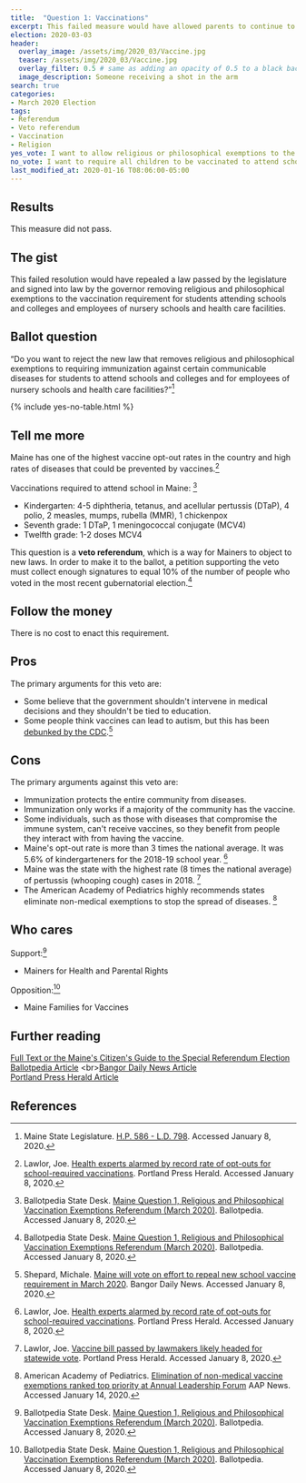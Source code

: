 ```yaml
---
title:  "Question 1: Vaccinations"
excerpt: This failed measure would have allowed parents to continue to refuse vaccinations for their children for religious or philosophical reasons.
election: 2020-03-03
header:
  overlay_image: /assets/img/2020_03/Vaccine.jpg
  teaser: /assets/img/2020_03/Vaccine.jpg
  overlay_filter: 0.5 # same as adding an opacity of 0.5 to a black background
  image_description: Someone receiving a shot in the arm
search: true
categories:
- March 2020 Election
tags:
- Referendum
- Veto referendum
- Vaccination
- Religion
yes_vote: I want to allow religious or philosophical exemptions to the requirement for children to be vaccinated to attend school.
no_vote: I want to require all children to be vaccinated to attend school, except for those with a medical reason not to be vaccinated.
last_modified_at: 2020-01-16 T08:06:00-05:00
---
```

## Results
This measure did not pass.

## The gist
This failed resolution would have repealed a law passed by the legislature and signed into law by the governor removing religious and philosophical exemptions to the vaccination requirement for students attending schools and colleges and employees of nursery schools and health care facilities.

## Ballot question
“Do you want to reject the new law that removes religious and philosophical exemptions to requiring immunization against certain communicable diseases for students to attend schools and colleges and for employees of nursery schools and health care facilities?”[^1]

{% include yes-no-table.html %}


## Tell me more
Maine has one of the highest vaccine opt-out rates in the country and high rates of diseases that could be prevented by vaccines.[^5]

Vaccinations required to attend school in Maine: [^2]
* Kindergarten: 4-5 diphtheria, tetanus, and acellular pertussis (DTaP), 4 polio, 2 measles, mumps, rubella (MMR), 1 chickenpox
* Seventh grade: 1 DTaP, 1 meningococcal conjugate (MCV4)
* Twelfth grade: 1-2 doses MCV4

This question is a **veto referendum**, which is a way for Mainers to object to new laws. In order to make it to the ballot, a petition supporting the veto must collect enough signatures to equal 10% of the number of people who voted in the most recent gubernatorial election.[^2]

## Follow the money
There is no cost to enact this requirement.

## Pros
The primary arguments for this veto are:
* Some believe that the government shouldn't intervene in medical decisions and they shouldn't be tied to education.
* Some people think vaccines can lead to autism, but this has been [debunked by the CDC](https://www.cdc.gov/vaccinesafety/concerns/autism.html).[^3]

## Cons
The primary arguments against this veto are:
* Immunization protects the entire community from diseases.
* Immunization only works if a majority of the community has the vaccine.
* Some individuals, such as those with diseases that compromise the immune system, can't receive vaccines, so they benefit from people they interact with from having the vaccine.
* Maine's opt-out rate is more than 3 times the national average. It was 5.6% of kindergarteners for the 2018-19 school year. [^5]
* Maine was the state with the highest rate (8 times the national average) of pertussis (whooping cough) cases in 2018. [^4]
* The American Academy of Pediatrics highly recommends states eliminate non-medical exemptions to stop the spread of diseases. [^6]

## Who cares
Support:[^2]
* Mainers for Health and Parental Rights

Opposition:[^2]
* Maine Families for Vaccines

## Further reading
[Full Text or the Maine's Citizen's Guide to the Special Referendum Election](https://www.maine.gov/sos/cec/elec/upcoming/pdf/pl2019c154.pdf)
<br>[Ballotpedia Article](https://ballotpedia.org/Maine_Question_1,_Religious_and_Philosophical_Vaccination_Exemptions_Referendum_(March_2020))
<br>[Bangor Daily News Article](https://bangordailynews.com/2019/10/17/politics/maine-will-vote-on-effort-to-repeal-new-school-vaccine-requirement-in-march-2020/)
<br>[Portland Press Herald Article](https://www.pressherald.com/2019/09/18/vaccine-opponents-submit-peoples-veto-petitions/)
<br>

## References
[^1]: Maine State Legislature. [H.P. 586 - L.D. 798](https://www.maine.gov/sos/cec/elec/upcoming/pdf/pl2019c154.pdf). Accessed January 8, 2020.

[^2]: Ballotpedia State Desk. [Maine Question 1, Religious and Philosophical Vaccination Exemptions Referendum (March 2020)](https://ballotpedia.org/Maine_Question_1,_Religious_and_Philosophical_Vaccination_Exemptions_Referendum_(March_2020)). Ballotpedia. Accessed January 8, 2020.

[^3]: Shepard, Michale. [Maine will vote on effort to repeal new school vaccine requirement in March 2020](https://bangordailynews.com/2019/10/17/politics/maine-will-vote-on-effort-to-repeal-new-school-vaccine-requirement-in-march-2020/). Bangor Daily News. Accessed January 8, 2020.

[^4]: Lawlor, Joe. [Vaccine bill passed by lawmakers likely headed for statewide vote](https://www.pressherald.com/2019/09/18/vaccine-opponents-submit-peoples-veto-petitions/). Portland Press Herald. Accessed January 8, 2020.

[^5]: Lawlor, Joe. [Health experts alarmed by record rate of opt-outs for school-required vaccinations](https://www.pressherald.com/2019/04/05/vaccine-coverage-worsens-among-maine-schoolchildren-making-state-vulnerable-to-measles-pertussis-and-other-infectious-diseases/?rel=related). Portland Press Herald. Accessed January 8, 2020.

[^6]: American Academy of Pediatrics. [Elimination of non-medical vaccine exemptions ranked top priority at Annual Leadership Forum](https://www.aappublications.org/news/2019/03/16/alfresolutions031619) AAP News. Accessed January 14, 2020.

